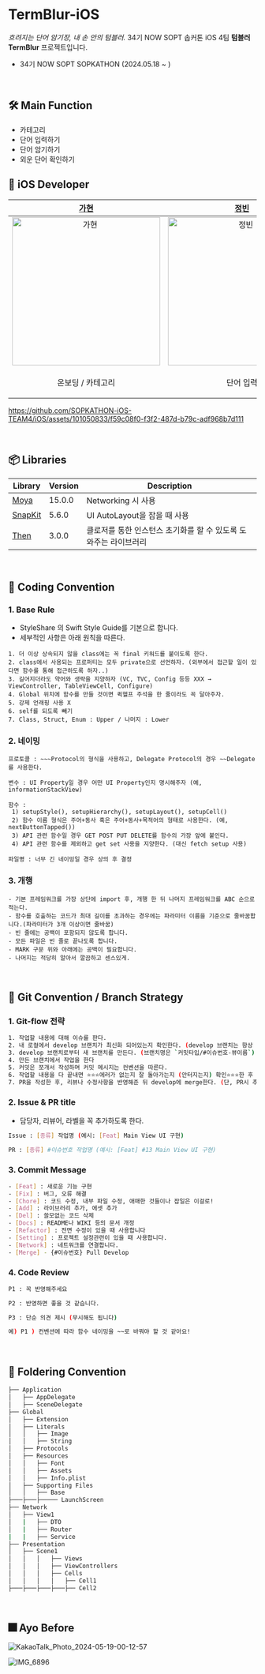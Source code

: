# TermBlur-iOS

*흐려지는 단어 암기장, 내 손 안의 텀블러.* 
34기 NOW SOPT 솝커톤 iOS 4팀 **텀블러 TermBlur** 프로젝트입니다.

- 34기 NOW SOPT SOPKATHON (2024.05.18 ~ )

<br>

## 🛠️ Main Function

- 카테고리
- 단어 입력하기
- 단어 암기하기
- 외운 단어 확인하기

## 🍎 iOS Developer

| [가현](https://github.com/mcrkgus) | [정빈](https://github.com/kingjeongkong) | [민서](https://github.com/FpRaArNkK) | [연서](https://github.com/oyslucy) | 
| :--: | :--: | :--: | :--: |
| <img alt="가현" src="https://github.com/SOPKATHON-iOS-TEAM4/iOS/assets/84556636/5feff183-0474-492e-a8c2-d0c7f67e013e" width="300" height="300"/> | <img alt="정빈" src="https://github.com/SOPKATHON-iOS-TEAM4/iOS/assets/84556636/ba75edb2-db30-4eed-8dee-9e8520ce58df" width="300" height="300"/> | <img alt="민서" src="https://github.com/SOPKATHON-iOS-TEAM4/iOS/assets/84556636/3fd0433e-627d-48f6-bfa7-c62d460af2c9" width="300" height="300"/> | <img alt="연서" src="https://github.com/SOPKATHON-iOS-TEAM4/iOS/assets/84556636/58e074a6-b95c-4972-a2d1-b7ffea9ed8ba" width="300" height="300"/> |
| <p align = "center">온보딩 / 카테고리 | <p align = "center"> 단어 입력 | <p align = "center"> 단어 암기 | <p align = "center"> 단어 확인 |



https://github.com/SOPKATHON-iOS-TEAM4/iOS/assets/101050833/f59c08f0-f3f2-487d-b79c-adf968b7d111




<br>

## 📦 Libraries

| Library | Version | Description |
| --- | --- | --- |
| [Moya](https://github.com/Moya/Moya) | 15.0.0 | Networking 시 사용 |
| [SnapKit](https://github.com/SnapKit/SnapKit) | 5.6.0 | UI AutoLayout을 잡을 때 사용 |
| [Then](https://github.com/devxoul/Then) | 3.0.0 | 클로저를 통한 인스턴스 초기화를 할 수 있도록 도와주는 라이브러리 |

<br>

## 📖 Coding Convention

### 1. Base Rule

- StyleShare 의 Swift Style Guide를 기본으로 합니다.
- 세부적인 사항은 아래 원칙을 따른다.

```
1. 더 이상 상속되지 않을 class에는 꼭 final 키워드를 붙이도록 한다.
2. class에서 사용되는 프로퍼티는 모두 private으로 선언하자. (외부에서 접근할 일이 있다면 함수를 통해 접근하도록 하자..)
3. 길어지더라도 약어와 생략을 지양하자 (VC, TVC, Config 등등 XXX → ViewController, TableViewCell, Configure)
4. Global 위치에 함수를 만들 것이면 퀵헬프 주석을 한 줄이라도 꼭 달아주자.
5. 강제 언래핑 사용 X
6. self를 되도록 빼기
7. Class, Struct, Enum : Upper / 나머지 : Lower
```

### 2. 네이밍

```
프로토콜 : ~~~Protocol의 형식을 사용하고, Delegate Protocol의 경우 ~~Delegate를 사용한다.

변수 : UI Property일 경우 어떤 UI Property인지 명시해주자 (예, informationStackView)

함수 :
 1) setupStyle(), setupHierarchy(), setupLayout(), setupCell()
 2) 함수 이름 형식은 주어+동사 혹은 주어+동사+목적어의 형태로 사용한다. (예, nextButtonTapped())
 3) API 관련 함수일 경우 GET POST PUT DELETE를 함수의 가장 앞에 붙인다.
 4) API 관련 함수를 제외하고 get set 사용을 지양한다. (대신 fetch setup 사용)
 
파일명 : 너무 긴 네이밍일 경우 상의 후 결정
```

### 3. 개행

```
- 기본 프레임워크를 가장 상단에 import 후, 개행 한 뒤 나머지 프레임워크를 ABC 순으로 적는다.
- 함수를 호출하는 코드가 최대 길이를 초과하는 경우에는 파라미터 이름을 기준으로 줄바꿈합니다.(파라미터가 3개 이상이면 줄바꿈)
- 빈 줄에는 공백이 포함되지 않도록 합니다.
- 모든 파일은 빈 줄로 끝나도록 합니다.
- MARK 구문 위와 아래에는 공백이 필요합니다.
- 나머지는 적당히 알아서 깔끔하고 센스있게.
```

<br>

## 🙌 Git Convention / Branch Strategy

### 1. Git-flow 전략

```bash
1. 작업할 내용에 대해 이슈를 판다.
2. 내 로컬에서 develop 브랜치가 최신화 되어있는지 확인한다. (develop 브랜치는 항상 pull을 받아 최신화를 시키자)
3. develop 브랜치로부터 새 브랜치를 만든다. (브랜치명은 `커밋타입/#이슈번호-뷰이름`)
4. 만든 브랜치에서 작업을 한다
5. 커밋은 쪼개서 작성하며 커밋 메시지는 컨벤션을 따른다.
6. 작업할 내용을 다 끝내면 ⭐️⭐️⭐️에러가 없는지 잘 돌아가는지 (안터지는지) 확인⭐️⭐️⭐️한 후 push한다.
7. PR을 작성한 후, 리뷰나 수정사항을 반영해준 뒤 develop에 merge한다. (단, PR시 추가되는 코드 줄 수를 500줄로 제한한다.)
```

### 2. Issue & PR title

- 담당자, 리뷰어, 라벨을 꼭 추가하도록 한다.

```bash
Issue : [종류] 작업명 (예시: [Feat] Main View UI 구현)

PR : [종류] #이슈번호 작업명 (예시: [Feat] #13 Main View UI 구현)
```

### 3. Commit Message

```bash
- [Feat] : 새로운 기능 구현
- [Fix] : 버그, 오류 해결
- [Chore] : 코드 수정, 내부 파일 수정, 애매한 것들이나 잡일은 이걸로!
- [Add] : 라이브러리 추가, 에셋 추가
- [Del] : 쓸모없는 코드 삭제
- [Docs] : README나 WIKI 등의 문서 개정
- [Refactor] : 전면 수정이 있을 때 사용합니다
- [Setting] : 프로젝트 설정관련이 있을 때 사용합니다.
- [Network] : 네트워크를 연결합니다.
- [Merge] - {#이슈번호} Pull Develop
```

### 4. Code Review

```bash
P1 : 꼭 반영해주세요

P2 : 반영하면 좋을 것 같습니다.

P3 : 단순 의견 제시 (무시해도 됩니다)

예) P1 ) 컨벤션에 따라 함수 네이밍을 ~~로 바꿔야 할 것 같아요!
```

<br>

## 📂 Foldering Convention

```bash
├── Application
│   ├── AppDelegate
│   ├── SceneDelegate
├── Global
│   ├── Extension
│   ├── Literals
│   │   ├── Image
│   │   ├── String
│   ├── Protocols
│   ├── Resources
│   │   ├── Font
│   │   ├── Assets
│   │   ├── Info.plist
│   ├── Supporting Files
│   │   ├── Base
├───├───├───── LaunchScreen
├── Network
│   ├── View1
│   |   ├── DTO
│   |   ├── Router
|   |   ├── Service
├── Presentation
│   ├── Scene1
│   │   │   ├── Views
│   │   │   ├── ViewControllers
│   │   │   ├── Cells
│   │   │   │   ├── Cell1
├───├───├───├───├── Cell2
```
<br>

## 🎆 Ayo Before
![KakaoTalk_Photo_2024-05-19-00-12-57](https://github.com/SOPKATHON-iOS-TEAM4/iOS/assets/84556636/9146fe72-82b2-4ebe-85f0-9207ac7cab75)

![IMG_6896](https://github.com/SOPKATHON-iOS-TEAM4/iOS/assets/101050833/e60ebf1d-faf0-468c-9a95-6057895bf70c)



